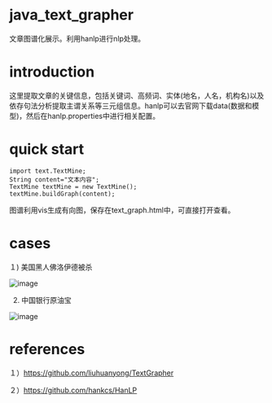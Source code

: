 # java_text_grapher
文章图谱化展示。利用hanlp进行nlp处理。
# introduction
这里提取文章的关键信息，包括关键词、高频词、实体(地名，人名，机构名)以及依存句法分析提取主谓关系等三元组信息。hanlp可以去官网下载data(数据和模型)，然后在hanlp.properties中进行相关配置。
# quick start
	import text.TextMine;
    String content="文本内容";
    TextMine textMine = new TextMine();
    textMine.buildGraph(content);
图谱利用vis生成有向图，保存在text_graph.html中，可直接打开查看。

# cases
１) 美国黑人佛洛伊德被杀

![image](https://github.com/jiangnanboy/text_grapher/tree/master/src/main/image/美国黑人佛洛伊德被杀.png)

2) 中国银行原油宝

![image](https://github.com/jiangnanboy/text_grapher/tree/master/src/main/image/中国银行原油宝.png)

# references
１）https://github.com/liuhuanyong/TextGrapher

２）https://github.com/hankcs/HanLP

